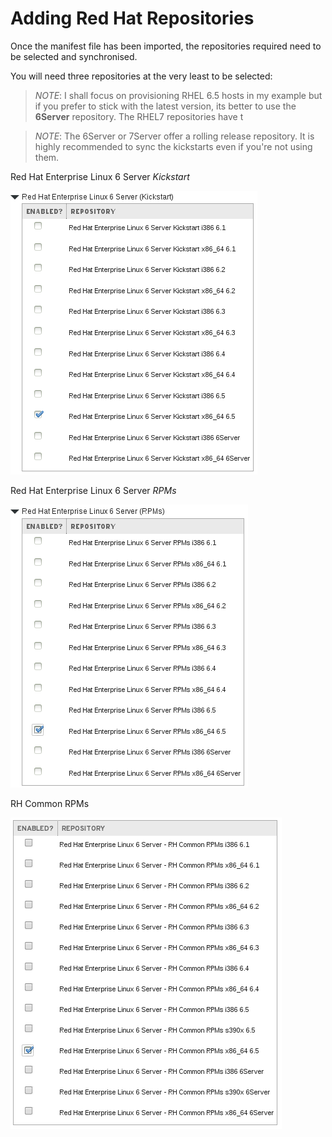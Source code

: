 # Adding Red Hat Repositories

Once the manifest file has been imported, the repositories required need to be selected and synchronised.

You will need three repositories at the very least to be selected:

>*NOTE*: I shall focus on provisioning RHEL 6.5 hosts in my example but if you prefer to stick with the latest version, its better to use the **6Server** repository. The RHEL7 repositories have t

>*NOTE*: The 6Server or 7Server offer a rolling release repository. It is highly recommended to sync the kickstarts even if you're not using them.

Red Hat Enterprise Linux 6 Server _Kickstart_

![RHEL6 Kickstart](../images/repository-selection-1.png)

Red Hat Enterprise Linux 6 Server _RPMs_

![RHEL6 RPMs](../images/repository-selection-2.png)

RH Common RPMs

![RH Common RPMs](../images/repository-selection-3.png)
